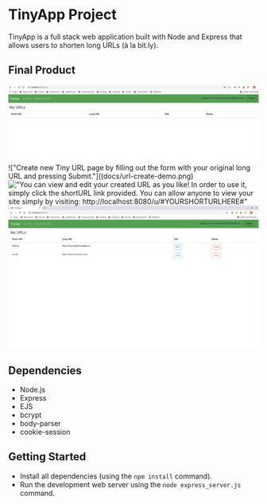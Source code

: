 # TinyApp Project

TinyApp is a full stack web application built with Node and Express that allows users to shorten long URLs (à la bit.ly).

## Final Product

!["Home page for logged in user before creating any URLS. Select 'Create New URL' in header to create your first URL!"](docs/urls-index-noneCreated.png)
!["Create new Tiny URL page by filling out the form with your original long URL and pressing Submit."]((docs/url-create-demo.png)
!["You can view and edit your created URL as you like! In order to use it, simply click the shortURL link provided. You can allow anyone to view your site simply by visiting: http://localhost:8080/u/#YOURSHORTURLHERE#"](docs/url-show-createdURL.png)
!["Home page for logged in user after creating URLS"](docs/urls-index-createdURLS.png)

## Dependencies

- Node.js
- Express
- EJS
- bcrypt
- body-parser
- cookie-session

## Getting Started

- Install all dependencies (using the `npm install` command).
- Run the development web server using the `node express_server.js` command.
